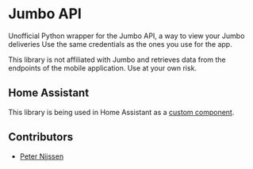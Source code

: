 # Jumbo API
Unofficial Python wrapper for the Jumbo API, a way to view your Jumbo deliveries
Use the same credentials as the ones you use for the app.

This library is not affiliated with Jumbo and retrieves data from the endpoints of the mobile application. Use at your own risk.

## Home Assistant
This library is being used in Home Assistant as a [custom component](https://github.com/peternijssen/home-asssistant-jumbo).

## Contributors
* [Peter Nijssen](https://github.com/peternijssen)
